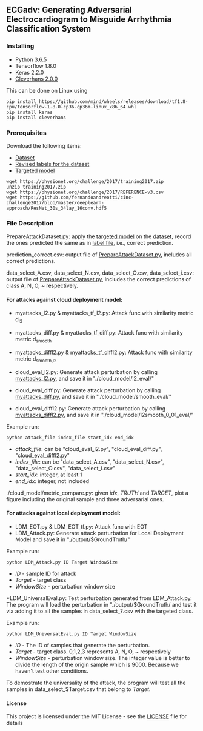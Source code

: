 ## ECGadv: Generating Adversarial Electrocardiogram to Misguide Arrhythmia Classification System

### Installing
* Python 3.6.5
* Tensorflow 1.8.0
* Keras 2.2.0
* [Cleverhans 2.0.0](https://github.com/tensorflow/cleverhans) 

This can be done on Linux using
```
pip install https://github.com/mind/wheels/releases/download/tf1.8-cpu/tensorflow-1.8.0-cp36-cp36m-linux_x86_64.whl
pip install keras
pip install cleverhans
```

### Prerequisites

Download the following items:

* [Dataset](https://physionet.org/challenge/2017/training2017.zip) 
* [Revised labels for the dataset](https://physionet.org/challenge/2017/REFERENCE-v3.csv)
* [Targeted model](https://github.com/fernandoandreotti/cinc-challenge2017/blob/master/deeplearn-approach/ResNet_30s_34lay_16conv.hdf5)

```
wget https://physionet.org/challenge/2017/training2017.zip
unzip training2017.zip
wget https://physionet.org/challenge/2017/REFERENCE-v3.csv
wget https://github.com/fernandoandreotti/cinc-challenge2017/blob/master/deeplearn-approach/ResNet_30s_34lay_16conv.hdf5
```

### File Description

PrepareAttackDataset.py: apply the [targeted model](https://github.com/fernandoandreotti/cinc-challenge2017/blob/master/deeplearn-approach/ResNet_30s_34lay_16conv.hdf5) on the [dataset](https://physionet.org/challenge/2017/training2017.zip), record the ones predicted the same as in [label file](https://physionet.org/challenge/2017/REFERENCE-v3.csv), i.e., correct prediction. 

prediction_correct.csv: output file of [PrepareAttackDataset.py](PrepareAttackDataset.py), includes all correct predictions. 

data\_select\_A.csv, data\_select\_N.csv, data\_select\_O.csv, data\_select\_i.csv: output file of [PrepareAttackDataset.py](PrepareAttackDataset.py), includes the correct predictions of class A, N, O, ~ respectively. 


#### For attacks against cloud deployment model: 

* myattacks\_l2.py & myattacks\_tf\_l2.py: Attack func with similarity metric d<sub>l2
* myattacks\_diff.py & myattacks\_tf\_diff.py: Attack func with similarity metric d<sub>smooth
* myattacks\_diffl2.py & myattacks\_tf\_diffl2.py: Attack func with similarity metric d<sub>smooth,l2

* cloud\_eval\_l2.py: Generate attack perturbation by calling [myattacks\_l2.py](myattacks\_l2.py), and save it in "./cloud\_model/l2\_eval/"
* cloud\_eval\_diff.py: Generate attack perturbation by calling [myattacks\_diff.py](myattacks\_diff.py), and save it in "./cloud\_model/smooth\_eval/"
* cloud\_eval\_diffl2.py: Generate attack perturbation by calling [myattacks\_diffl2.py](myattacks\_diffl2.py), and save it in "./cloud\_model/l2smooth\_0\_01\_eval/"

Example run:

```
python attack_file index_file start_idx end_idx
```
* *attack_file*: can be "cloud\_eval\_l2.py", "cloud\_eval\_diff.py", "cloud\_eval\_diffl2.py"
* *index_file*: can be "data\_select\_A.csv", "data\_select\_N.csv", "data\_select\_O.csv", "data\_select\_i.csv"
* *start_idx*: integer, at least 1
* *end_idx*: integer, not included 

./cloud\_model/metric_compare.py: given *idx*, *TRUTH* and *TARGET*, plot a figure including the original sample and three adversarial ones. 

#### For attacks against local deployment model: 

* LDM_EOT.py & LDM_EOT_tf.py: Attack func with EOT
* LDM_Attack.py: Generate attack perturbation for Local Deployment Model and save it in "./output/$GroundTruth/" 

Example run:
```
python LDM_Attack.py ID Target WindowSize
```

* *ID* - sample ID for attack 
* *Target* - target class
* *WindowSize* - perturbation window size

*LDM_UniversalEval.py: Test perturbation generated from LDM_Attack.py. The program will load the perturbation in "./output/$GroundTruth/ and test it via adding it to all the samples in data_select_?.csv with the targeted class. 

Example run: 
```
python LDM_UniversalEval.py ID Target WindowSize
```

* *ID* - The ID of samples that generate the perturbation.
* *Target* - target class. 0,1,2,3 represents A, N, O, ~ respectively
* *WindowSize* - perturbation window size. The integer value is better to divide the length of the origin sample which is 9000. Because we haven't test other conditions.

To demostrate the universality of the attack, the program will test all the samples in data_select_$Target.csv that belong to *Target*.

#### License

This project is licensed under the MIT License - see the [LICENSE](LICENSE) file for details

